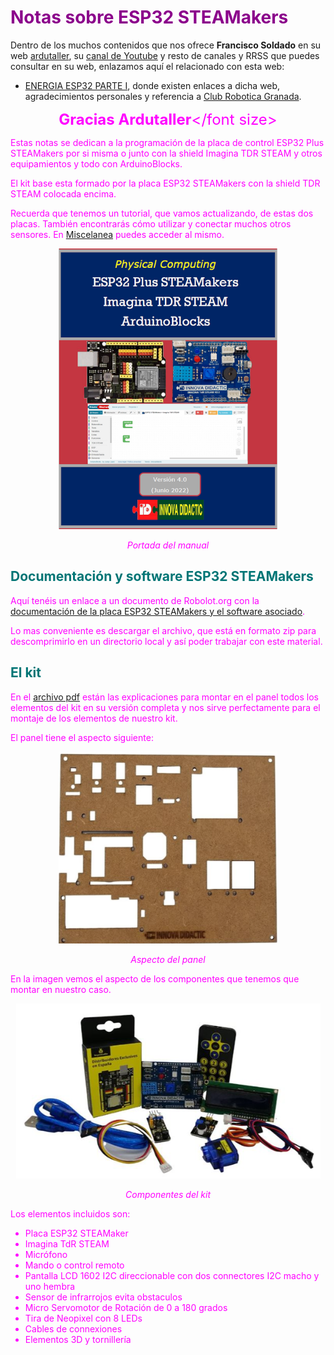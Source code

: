 # <FONT COLOR=#8B008B>Notas sobre ESP32 STEAMakers</font>
Dentro de los muchos contenidos que nos ofrece **Francisco Soldado** en su web [ardutaller](https://www.ardutaller.com.es/principal), su [canal de Youtube](https://www.youtube.com/@ardutaller/featured) y resto de canales y RRSS que puedes consultar en su web, enlazamos aquí el relacionado con esta web:

* [ENERGIA ESP32 PARTE I](https://www.youtube.com/watch?v=eEk3aFT4RIU), donde existen enlaces a dicha web, agradecimientos personales y referencia a [Club Robotica Granada](https://clubroboticagranada.github.io/).

<center>

<FONT COLOR=#FF00FF><font size="5"><b>Gracias Ardutaller</b></font size></font>

</center>

Estas notas se dedican a la programación de la placa de control ESP32 Plus STEAMakers por si misma o junto con la shield Imagina TDR STEAM y otros equipamientos y todo con ArduinoBlocks.

El kit base esta formado por la placa ESP32 STEAMakers con la shield TDR STEAM colocada encima.

Recuerda que tenemos un tutorial, que vamos actualizando, de estas dos placas. También encontrarás cómo utilizar y conectar muchos otros sensores. En [Miscelanea](Miscelanea/webgrafia.md) puedes acceder al mismo.

<center>

![Portada del manual](./img/index/Portada.png)

*Portada del manual*

</center>

## <FONT COLOR=#007575>**Documentación y software ESP32 STEAMakers**</font>
Aquí tenéis un enlace a un documento de Robolot.org con la [documentación de la placa ESP32 STEAMakers y el software asociado](https://campus.innovadidactic.com/mod/url/view.php?id=709).

Lo mas conveniente es descargar el archivo, que está en formato zip para descomprimirlo en un directorio local y así poder trabajar con este material.

## <FONT COLOR=#007575>**El kit**</font>
En el [archivo pdf](Manuales/Montaje-del-kit.pdf) están las explicaciones para montar en el panel todos los elementos del kit en su versión completa  y nos sirve perfectamente para el montaje de los elementos de nuestro kit.

El panel tiene el aspecto siguiente: 

<center>

![Aspecto del panel](./img/index/panel.png)

*Aspecto del panel*

</center>

En la imagen vemos el aspecto de los componentes que tenemos que montar en nuestro caso.

<center>

![Componentes del kit](./img/index/componentes-kit.png)

*Componentes del kit*

</center>

Los elementos incluidos son:

* Placa ESP32 STEAMaker
* Imagina TdR STEAM
* Micrófono
* Mando o control remoto
* Pantalla LCD 1602 I2C direccionable con dos connectores I2C macho y uno hembra
* Sensor de infrarrojos evita obstaculos
* Micro Servomotor de Rotación de 0 a 180 grados
* Tira de Neopixel con 8 LEDs
* Cables de connexiones
* Elementos 3D y tornillería

